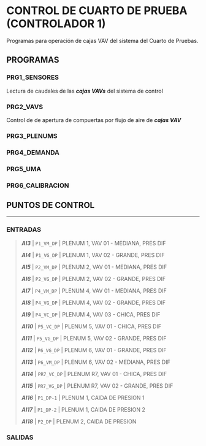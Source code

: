 # CONTROL DE CUARTO DE PRUEBA (CONTROLADOR 1)

Programas para operación de cajas VAV del sistema del Cuarto de Pruebas.

## PROGRAMAS

### PRG1_SENSORES

Lectura de caudales de las ***cajas VAVs*** del sistema de control

### PRG2_VAVS

Control de de apertura de compuertas por flujo de aire de ***cajas VAV***

### PRG3_PLENUMS

### PRG4_DEMANDA

### PRG5_UMA

### PRG6_CALIBRACION

## PUNTOS DE CONTROL

_____

### ENTRADAS

> ***AI3*** | `P1_VM_DP` | PLENUM 1, VAV 01 - MEDIANA, PRES DIF
>
> ***AI4*** | `P1_VG_DP` | PLENUM 1, VAV 02 - GRANDE, PRES DIF
>
> ***AI5*** | `P2_VM_DP` | PLENUM 2, VAV 01 - MEDIANA, PRES DIF
>
> ***AI6*** | `P2_VG_DP` | PLENUM 2, VAV 02 - GRANDE, PRES DIF
>
> ***AI7*** | `P4_VM_DP` | PLENUM 4, VAV 01 - MEDIANA, PRES DIF
>
> ***AI8*** | `P4_VG_DP` | PLENUM 4, VAV 02 - GRANDE, PRES DIF
>
> ***AI9*** | `P4_VC_DP` | PLENUM 4, VAV 03 - CHICA, PRES DIF
>
> ***AI10*** | `P5_VC_DP` | PLENUM 5, VAV 01 - CHICA, PRES DIF
>
> ***AI11*** | `P5_VG_DP` | PLENUM 5, VAV 02 - GRANDE, PRES DIF
>
> ***AI12*** | `P6_VG_DP` | PLENUM 6, VAV 01 - GRANDE, PRES DIF
>
> ***AI13*** | `P6_VM_DP` | PLENUM 6, VAV 02 - MEDIANA, PRES DIF
>
> ***AI14*** | `PR7_VC_DP` | PLENUM R7, VAV 01 - CHICA, PRES DIF
>
> ***AI15*** | `PR7_VG_DP` | PLENUM R7, VAV 02 - GRANDE, PRES DIF
>
> ***AI16*** | `P1_DP-1` | PLENUM 1, CAIDA DE PRESION 1
>
> ***AI17*** | `P1_DP-2` | PLENUM 1, CAIDA DE PRESION 2
>
> ***AI18*** | `P2_DP` | PLENUM 2, CAIDA DE PRESION

### SALIDAS